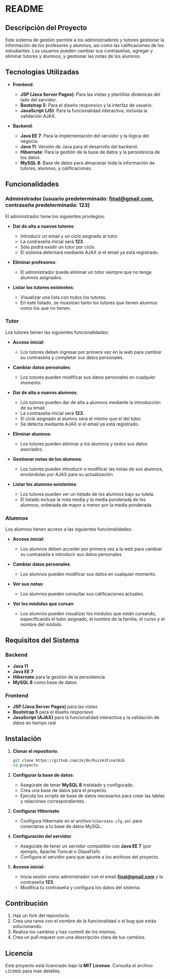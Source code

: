 # README

## Descripción del Proyecto

Este sistema de gestión permite a los administradores y tutores gestionar la información de los profesores y alumnos, así como las calificaciones de los estudiantes. Los usuarios pueden cambiar sus contraseñas, agregar y eliminar tutores y alumnos, y gestionar las notas de los alumnos.

## Tecnologías Utilizadas

- **Frontend**:
  - **JSP (Java Server Pages)**: Para las vistas y plantillas dinámicas del lado del servidor.
  - **Bootstrap 5**: Para el diseño responsivo y la interfaz de usuario.
  - **JavaScript (JS)**: Para la funcionalidad interactiva, incluida la validación AJAX.

- **Backend**:
  - **Java EE 7**: Para la implementación del servidor y la lógica del negocio.
  - **Java 11**: Versión de Java para el desarrollo del backend.
  - **Hibernate**: Para la gestión de la base de datos y la persistencia de los datos.
  - **MySQL 8**: Base de datos para almacenar toda la información de tutores, alumnos, y calificaciones.

## Funcionalidades

### Administrador (usuario predeterminado: **final@gmail.com**, contraseña predeterminada: **123**)

El administrador tiene los siguientes privilegios:

- **Dar de alta a nuevos tutores**:
  - Introducir un email y un ciclo asignado al tutor.
  - La contraseña inicial será **123**.
  - Sólo podrá existir un tutor por ciclo.
  - El sistema detectará mediante AJAX si el email ya está registrado.

- **Eliminar profesores**:
  - El administrador puede eliminar un tutor siempre que no tenga alumnos asignados.
  
- **Listar los tutores existentes**:
  - Visualizar una lista con todos los tutores.
  - En este listado, se muestran tanto los tutores que tienen alumnos como los que no tienen.

### Tutor

Los tutores tienen las siguientes funcionalidades:

- **Acceso inicial**:
  - Los tutores deben ingresar por primera vez en la web para cambiar su contraseña y completar sus datos personales.
  
- **Cambiar datos personales**:
  - Los tutores pueden modificar sus datos personales en cualquier momento.

- **Dar de alta a nuevos alumnos**:
  - Los tutores pueden dar de alta a alumnos mediante la introducción de su email.
  - La contraseña inicial será **123**.
  - El ciclo asignado al alumno será el mismo que el del tutor.
  - Se detecta mediante AJAX si el email ya está registrado.

- **Eliminar alumnos**:
  - Los tutores pueden eliminar a los alumnos y todos sus datos asociados.

- **Gestionar notas de los alumnos**:
  - Los tutores pueden introducir o modificar las notas de sus alumnos, enviándolas por AJAX para su actualización.

- **Listar los alumnos existentes**:
  - Los tutores pueden ver un listado de los alumnos bajo su tutela.
  - El listado incluye la nota media y la media ponderada de los alumnos, ordenada de mayor a menor por la media ponderada.

### Alumnos

Los alumnos tienen acceso a las siguientes funcionalidades:

- **Acceso inicial**:
  - Los alumnos deben acceder por primera vez a la web para cambiar su contraseña e introducir sus datos personales.

- **Cambiar datos personales**:
  - Los alumnos pueden modificar sus datos en cualquier momento.

- **Ver sus notas**:
  - Los alumnos pueden consultar sus calificaciones actuales.

- **Ver los módulos que cursan**:
  - Los alumnos pueden visualizar los módulos que están cursando, especificando el tutor asignado, el nombre de la familia, el curso y el nombre del módulo.

## Requisitos del Sistema

### Backend

- **Java 11**
- **Java EE 7**
- **Hibernate** para la gestión de la persistencia
- **MySQL 8** como base de datos

### Frontend

- **JSP (Java Server Pages)** para las vistas
- **Bootstrap 5** para el diseño responsivo
- **JavaScript (AJAX)** para la funcionalidad interactiva y la validación de datos en tiempo real

## Instalación

1. **Clonar el repositorio**:
   ```bash
   git clone https://github.com/zkj0n/RuizHJFinalHib
   cd proyecto
   ```

2. **Configurar la base de datos**:
   - Asegúrate de tener **MySQL 8** instalado y configurado.
   - Crea una base de datos para el proyecto.
   - Ejecuta los scripts de base de datos necesarios para crear las tablas y relaciones correspondientes.

3. **Configurar Hibernate**:
   - Configura Hibernate en el archivo `hibernate.cfg.xml` para conectarse a tu base de datos MySQL.

4. **Configuración del servidor**:
   - Asegúrate de tener un servidor compatible con **Java EE 7** (por ejemplo, Apache Tomcat o GlassFish).
   - Configura el servidor para que apunte a los archivos del proyecto.

5. **Acceso inicial**:
   - Inicia sesión como administrador con el email **final@gmail.com** y la contraseña **123**.
   - Modifica tu contraseña y configura los datos del sistema.

## Contribución

1. Haz un fork del repositorio.
2. Crea una rama con el nombre de la funcionalidad o el bug que estás solucionando.
3. Realiza los cambios y haz commit de los mismos.
4. Crea un pull request con una descripción clara de tus cambios.

## Licencia

Este proyecto está licenciado bajo la **MIT License**. Consulta el archivo `LICENSE` para más detalles.
